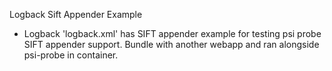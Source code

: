 Logback Sift Appender Example

- Logback 'logback.xml' has SIFT appender example for testing psi probe SIFT appender support.  Bundle with another webapp and ran alongside psi-probe in container.